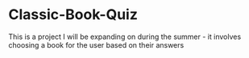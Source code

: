 # Classic-Book-Quiz
This is a project I will be expanding on during the summer - it involves choosing a book for the user based on their answers
